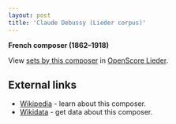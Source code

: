 ```yaml
---
layout: post
title: 'Claude Debussy (Lieder corpus)'
---
```


__French composer (1862–1918)__

View [sets by this composer] in [OpenScore Lieder].

[sets by this composer]: https://musescore.com/openscore-lieder-corpus/sets?order=title&text=Debussy,+Claude
[OpenScore Lieder]: https://musescore.com/openscore-lieder-corpus

## External links

- [Wikipedia] - learn about this composer.
- [Wikidata] - get data about this composer.

[Wikipedia]: https://en.wikipedia.org/wiki/Claude_Debussy
[Wikidata]: https://www.wikidata.org/wiki/Q4700
